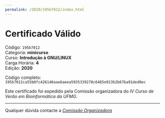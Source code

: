 ```yaml
---
permalink: /2020/195b7012/index.html
---
```


# Certificado Válido

Código: `195b7012`<br>
Categoria: **minicurso**<br>
Curso: **Introdução à GNU/LINUX**<br>
Carga Horária: **4**<br>
Edição: **2020**<br>


Código completo: `195b7012ca55b0fc426140aae6aeea5935339278c6485e913b2b67ba91ded0ec`


Este certificado foi expedido pela Comissão organizadora do *IV Curso de Verão em Bioinformática da UFMG*.

----

Qualquer dúvida contacte a [_Comissão Organizadora_](<mailto:cursobioinfoufmg@gmail.com$subject=[Certificados]>)

